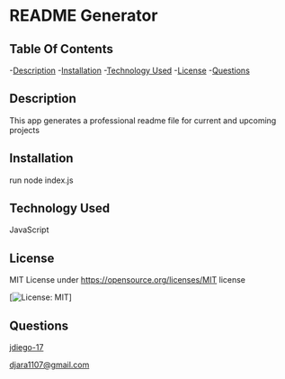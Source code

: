 # README Generator

  ## Table Of Contents
  -[Description](#Description)
  -[Installation](#installation)
  -[Technology Used](#languages)
  -[License](#license)
  -[Questions](#questions)


  ## Description 
  This app generates a professional readme file for current and upcoming projects 

  ## Installation
  run node index.js

  ## Technology Used
  JavaScript

  ## License
  MIT
  License under https://opensource.org/licenses/MIT license
  
  [![License: MIT](https://img.shields.io/badge/License-MIT-yellow.svg)]

  ## Questions
  [jdiego-17](https://github.com/jdiego-17)
  
  djara1107@gmail.com

